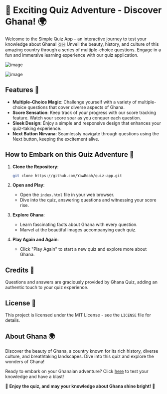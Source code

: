 # 🌟 Exciting Quiz Adventure - Discover Ghana! 🌍
Welcome to the Simple Quiz App – an interactive journey to test your knowledge about Ghana! 🇬🇭 Unveil the beauty, history, and culture of this amazing country through a series of multiple-choice questions. Engage in a fun and immersive learning experience with our quiz application.

![image](https://github.com/YawBoah/Quiz-App/assets/126890146/6f8de9e1-4024-4e27-bdf6-537e8c7a0880)

![image](https://github.com/YawBoah/Quiz-App/assets/126890146/dcef2516-b1ec-4988-ab7e-5e9c63fe643e)

## Features 🚀
- **Multiple-Choice Magic**: Challenge yourself with a variety of multiple-choice questions that cover diverse aspects of Ghana.
- **Score Sensation**: Keep track of your progress with our score tracking feature. Watch your score soar as you conquer each question.
- **Sleek Design**: Enjoy a simple and responsive design that enhances your quiz-taking experience.
- **Next Button Nirvana**: Seamlessly navigate through questions using the Next button, keeping the excitement alive.

## How to Embark on this Quiz Adventure 🧭

1. **Clone the Repository**:

   ```bash
   git clone https://github.com/YawBoah/quiz-app.git
   ```

2. **Open and Play**:

   - Open the `index.html` file in your web browser.
   - Dive into the quiz, answering questions and witnessing your score rise.

3. **Explore Ghana**:

   - Learn fascinating facts about Ghana with every question.
   - Marvel at the beautiful images accompanying each quiz.

4. **Play Again and Again**:

   - Click "Play Again" to start a new quiz and explore more about Ghana.

## Credits 🙌

Questions and answers are graciously provided by Ghana Quiz, adding an authentic touch to your quiz experience.

## License 📜

This project is licensed under the MIT License - see the `LICENSE` file for details.

## About Ghana 🌍

Discover the beauty of Ghana, a country known for its rich history, diverse culture, and breathtaking landscapes. Dive into this quiz and explore the wonders of Ghana!

Ready to embark on your Ghanaian adventure? Click [here](https://yawboah.github.io/Quiz-App/) to test your knowledge and have a blast!

🎉 **Enjoy the quiz, and may your knowledge about Ghana shine bright!** 🌟








